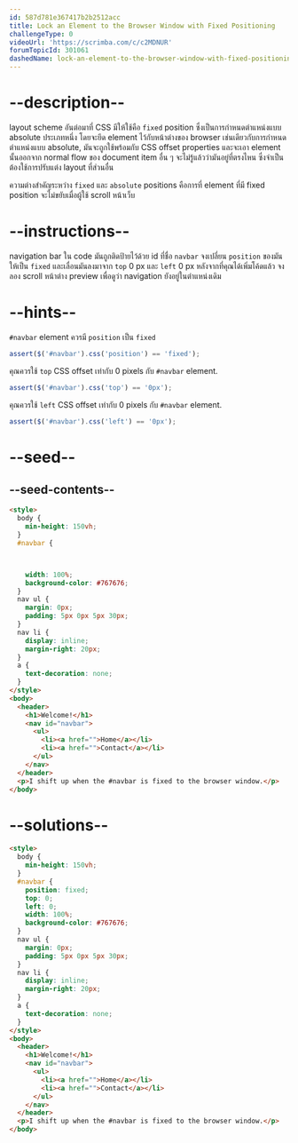 ```yaml
---
id: 587d781e367417b2b2512acc
title: Lock an Element to the Browser Window with Fixed Positioning
challengeType: 0
videoUrl: 'https://scrimba.com/c/c2MDNUR'
forumTopicId: 301061
dashedName: lock-an-element-to-the-browser-window-with-fixed-positioning
---
```


# --description--

layout scheme อันต่อมาที่ CSS มีให้ใช้คือ `fixed` position ซึ่งเป็นการกำหนดตำแหน่งแบบ absolute ประเภทหนึ่ง โดยจะยึด element ไว้กับหน้าต่างของ browser 
เช่นเดียวกับการกำหนดตำแหน่งแบบ absolute, มันจะถูกใช้พร้อมกับ CSS offset properties และจะเอา element นั้นออกจาก normal flow ของ document
item อื่น ๆ จะไม่รู้แล้วว่ามันอยู่ที่ตรงไหน ซึ่งจำเป็นต้องใช้การปรับแต่ง layout ที่ส่วนอื่น

ความต่างสำคัญระหว่าง `fixed` และ `absolute` positions คือการที่ element ที่มี fixed position จะไม่ขยับเมื่อผู้ใช้ scroll หน้าเว็บ

# --instructions--

navigation bar ใน code มันถูกติดป้ายไว้ด้วย id ที่ชื่อ `navbar`
จงเปลี่ยน `position` ของมันให้เป็น `fixed` และเลื่อนมันลงมาจาก `top` 0 px และ `left` 0 px
หลังจากที่คุณได้เพิ่มโค้ดแล้ว จงลอง scroll หน้าต่าง preview เพื่อดูว่า navigation ยังอยู่ในตำแหน่งเดิม 

# --hints--

`#navbar` element ควรมี `position` เป็น `fixed`

```js
assert($('#navbar').css('position') == 'fixed');
```

คุณควรใช้ `top` CSS offset เท่ากับ 0 pixels กับ `#navbar` element.

```js
assert($('#navbar').css('top') == '0px');
```

คุณควรใช้ `left` CSS offset เท่ากับ 0 pixels กับ `#navbar` element.

```js
assert($('#navbar').css('left') == '0px');
```

# --seed--

## --seed-contents--

```html
<style>
  body {
    min-height: 150vh;
  }
  #navbar {



    width: 100%;
    background-color: #767676;
  }
  nav ul {
    margin: 0px;
    padding: 5px 0px 5px 30px;
  }
  nav li {
    display: inline;
    margin-right: 20px;
  }
  a {
    text-decoration: none;
  }
</style>
<body>
  <header>
    <h1>Welcome!</h1>
    <nav id="navbar">
      <ul>
        <li><a href="">Home</a></li>
        <li><a href="">Contact</a></li>
      </ul>
    </nav>
  </header>
  <p>I shift up when the #navbar is fixed to the browser window.</p>
</body>
```

# --solutions--

```html
<style>
  body {
    min-height: 150vh;
  }
  #navbar {
    position: fixed;
    top: 0;
    left: 0;
    width: 100%;
    background-color: #767676;
  }
  nav ul {
    margin: 0px;
    padding: 5px 0px 5px 30px;
  }
  nav li {
    display: inline;
    margin-right: 20px;
  }
  a {
    text-decoration: none;
  }
</style>
<body>
  <header>
    <h1>Welcome!</h1>
    <nav id="navbar">
      <ul>
        <li><a href="">Home</a></li>
        <li><a href="">Contact</a></li>
      </ul>
    </nav>
  </header>
  <p>I shift up when the #navbar is fixed to the browser window.</p>
</body>
```
